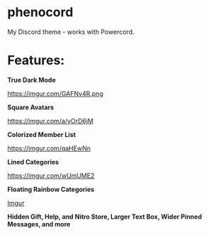 # phenocord
My Discord theme - works with Powercord.

# Features:

**True Dark Mode**

https://imgur.com/GAFNv4R.png

**Square Avatars**

https://imgur.com/a/yOrD6jM

**Colorized Member List**

https://imgur.com/qaHEwNn

**Lined Categories**

https://imgur.com/wUmUME2

**Floating Rainbow Categories**

[Imgur](https://i.imgur.com/mXCYa6o.png)

**Hidden Gift, Help, and Nitro Store, Larger Text Box, Wider Pinned Messages, and more**
